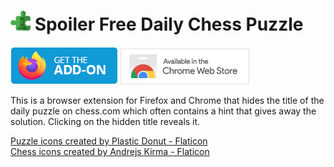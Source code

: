 # ![Icon](src/icons/sfdcp-32.png) Spoiler Free Daily Chess Puzzle
[![Firefox](assets/firefox-badge.png)](https://addons.mozilla.org/en-US/firefox/addon/spoiler-free-daily-chess/) [![Chrome Webstore](assets/chrome-badge.png)](https://chromewebstore.google.com/detail/spoiler-free-daily-chess/jojhkbnnpbfdjnleafkdnmbmfgpmcdgm)

This is a browser extension for Firefox and Chrome that hides the title of the daily puzzle on chess.com which often contains a hint that gives away the solution. Clicking on the hidden title reveals it.

[Puzzle icons created by Plastic Donut - Flaticon](https://www.flaticon.com/free-icons/puzzle)  
[Chess icons created by Andrejs Kirma - Flaticon](https://www.flaticon.com/free-icons/chess)
